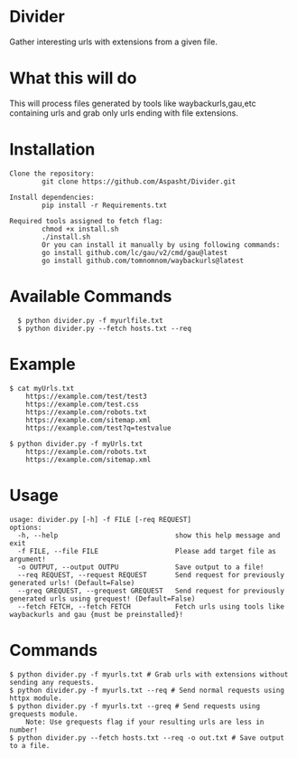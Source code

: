 # Divider
Gather interesting urls with extensions from a given file.

# What this will do
   This will process files generated by tools like waybackurls,gau,etc containing urls and grab only urls ending with file extensions. 

# Installation
    Clone the repository:
            git clone https://github.com/Aspasht/Divider.git
 
    Install dependencies:
            pip install -r Requirements.txt

    Required tools assigned to fetch flag:
            chmod +x install.sh
            ./install.sh
            Or you can install it manually by using following commands:
            go install github.com/lc/gau/v2/cmd/gau@latest
            go install github.com/tomnomnom/waybackurls@latest

# Available Commands
      $ python divider.py -f myurlfile.txt
      $ python divider.py --fetch hosts.txt --req
        



# Example
    $ cat myUrls.txt
        https://example.com/test/test3
        https://example.com/test.css
        https://example.com/robots.txt
        https://example.com/sitemap.xml
        https://example.com/test?q=testvalue

    $ python divider.py -f myUrls.txt
        https://example.com/robots.txt
        https://example.com/sitemap.xml

# Usage
    usage: divider.py [-h] -f FILE [-req REQUEST]
    options:
      -h, --help                             show this help message and exit
      -f FILE, --file FILE                   Please add target file as argument!
      -o OUTPUT, --output OUTPU              Save output to a file!
      --req REQUEST, --request REQUEST       Send request for previously generated urls! (Default=False)
      --greq GREQUEST, --grequest GREQUEST   Send request for previously generated urls using grequest! (Default=False)
      --fetch FETCH, --fetch FETCH           Fetch urls using tools like waybackurls and gau {must be preinstalled}!



# Commands
    $ python divider.py -f myurls.txt # Grab urls with extensions without sending any requests.
    $ python divider.py -f myurls.txt --req # Send normal requests using httpx module.
    $ python divider.py -f myurls.txt --greq # Send requests using grequests module.
        Note: Use grequests flag if your resulting urls are less in number!
    $ python divider.py --fetch hosts.txt --req -o out.txt # Save output to a file.
    
